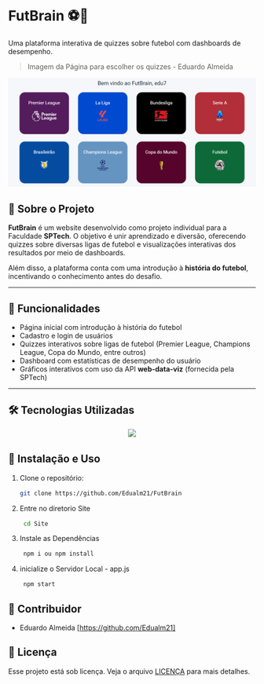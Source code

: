 # FutBrain ⚽🧠  
Uma plataforma interativa de quizzes sobre futebol com dashboards de desempenho.

> Imagem da Página para escolher os quizzes - Eduardo Almeida

<img src=".github/escolherQuiz.png" alt="Imagem home">

## 📖 Sobre o Projeto

**FutBrain** é um website desenvolvido como projeto individual para a Faculdade **SPTech**. O objetivo é unir aprendizado e diversão, oferecendo quizzes sobre diversas ligas de futebol e visualizações interativas dos resultados por meio de dashboards.

Além disso, a plataforma conta com uma introdução à **história do futebol**, incentivando o conhecimento antes do desafio.

---

## 🚀 Funcionalidades

- Página inicial com introdução à história do futebol
- Cadastro e login de usuários
- Quizzes interativos sobre ligas de futebol (Premier League, Champions League, Copa do Mundo, entre outros)
- Dashboard com estatísticas de desempenho do usuário
- Gráficos interativos com uso da API **web-data-viz** (fornecida pela SPTech)

---

## 🛠️ Tecnologias Utilizadas

<div align="center">
  <img src="https://skillicons.dev/icons?i=html,css,js,nodejs,mysql,github,git">
  <br />
</div> 

## 📖 Instalação e Uso

1. Clone o repositório:
    ```bash
    git clone https://github.com/Edualm21/FutBrain
    ```

2. Entre no diretorio Site
   ```bash
    cd Site
    ```
3. Instale as Dependências
   ```bash
    npm i ou npm install
    ```
4. inicialize o Servidor Local - app.js
   ```bash
    npm start
    ```

## 🤝 Contribuidor

 - Eduardo Almeida [https://github.com/Edualm21]

## 📝 Licença

Esse projeto está sob licença. Veja o arquivo [LICENÇA](LICENSE.md) para mais detalhes.